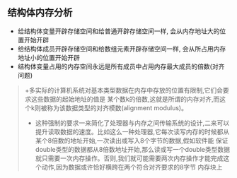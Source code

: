 ## 结构体内存分析

- 给结构体变量开辟存储空间和给普通开辟存储空间一样, 会从内存地址大的位置开始开辟
- 给结构体成员开辟存储空间和给数组元素开辟存储空间一样, 会从所占用内存地址小的位置开始开辟
- 结构体变量占用的内存空间永远是所有成员中占用内存最大成员的倍数(对齐问题)

>+多实际的计算机系统对基本类型数据在内存中存放的位置有限制,它们会要求这些数据的起始地址的值是 某个数k的倍数,这就是所谓的内存对齐,而这个k则被称为该数据类型的对齐模数(alignment modulus)。
>
>+ 这种强制的要求一来简化了处理器与内存之间传输系统的设计,二来可以提升读取数据的速度。比如这么一种处理器,它每次读写内存的时候都从某个8倍数的地址开始,一次读出或写入8个字节的数据,假如软件能 保证double类型的数据都从8倍数地址开始,那么读或写一个double类型数据就只需要一次内存操作。否则,我们就可能需要两次内存操作才能完成这个动作,因为数据或许恰好横跨在两个符合对齐要求的8字节 内存块上

